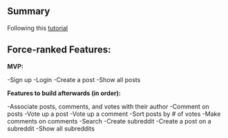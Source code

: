 ## Summary

Following this [tutorial](https://www.makeschool.com/academy/track/reddit-clone-in-node-js)


## Force-ranked Features:

**MVP:**

  -Sign up
  -Login
  -Create a post
  -Show all posts


**Features to build afterwards (in order):**

  -Associate posts, comments, and votes with their author
  -Comment on posts
  -Vote up a post
  -Vote up a comment
  -Sort posts by # of votes
  -Make comments on comments
  -Search
  -Create subreddit
  -Create a post on a subreddit
  -Show all subreddits
